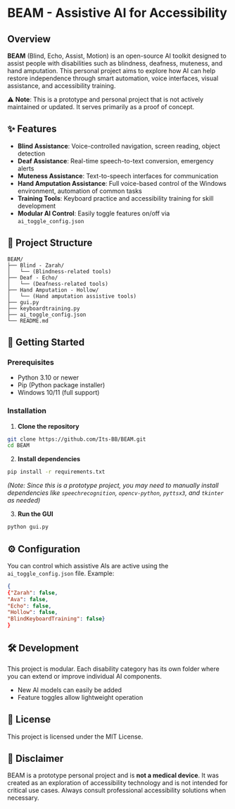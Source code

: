 # BEAM - Assistive AI for Accessibility

## Overview
**BEAM** (Blind, Echo, Assist, Motion) is an open-source AI toolkit designed to assist people with disabilities such as blindness, deafness, muteness, and hand amputation. This personal project aims to explore how AI can help restore independence through smart automation, voice interfaces, visual assistance, and accessibility training.

⚠️ **Note**: This is a prototype and personal project that is not actively maintained or updated. It serves primarily as a proof of concept.

## ✨ Features
* **Blind Assistance**: Voice-controlled navigation, screen reading, object detection
* **Deaf Assistance**: Real-time speech-to-text conversion, emergency alerts
* **Muteness Assistance**: Text-to-speech interfaces for communication
* **Hand Amputation Assistance**: Full voice-based control of the Windows environment, automation of common tasks
* **Training Tools**: Keyboard practice and accessibility training for skill development
* **Modular AI Control**: Easily toggle features on/off via `ai_toggle_config.json`

## 📂 Project Structure
```
BEAM/
├── Blind - Zarah/
│   └── (Blindness-related tools)
├── Deaf - Echo/
│   └── (Deafness-related tools)
├── Hand Amputation - Hollow/
│   └── (Hand amputation assistive tools)
├── gui.py
├── keyboardtraining.py
├── ai_toggle_config.json
└── README.md
```

## 🚀 Getting Started

### Prerequisites
* Python 3.10 or newer
* Pip (Python package installer)
* Windows 10/11 (full support)

### Installation
1. **Clone the repository**
```bash
git clone https://github.com/Its-BB/BEAM.git
cd BEAM
```

2. **Install dependencies**
```bash
pip install -r requirements.txt
```
*(Note: Since this is a prototype project, you may need to manually install dependencies like `speechrecognition`, `opencv-python`, `pyttsx3`, and `tkinter` as needed)*

3. **Run the GUI**
```bash
python gui.py
```

## ⚙️ Configuration
You can control which assistive AIs are active using the `ai_toggle_config.json` file. Example:
```json
{
{"Zarah": false,
"Ava": false,
"Echo": false,
"Hollow": false,
"BlindKeyboardTraining": false}
}
```

## 🛠️ Development
This project is modular. Each disability category has its own folder where you can extend or improve individual AI components.
* New AI models can easily be added
* Feature toggles allow lightweight operation

## 📜 License
This project is licensed under the MIT License.


## 🚨 Disclaimer
BEAM is a prototype personal project and is **not a medical device**. It was created as an exploration of accessibility technology and is not intended for critical use cases. Always consult professional accessibility solutions when necessary.
